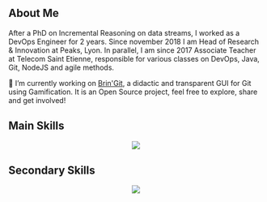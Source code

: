 ## About Me

After a PhD on Incremental Reasoning on data streams, I worked as a DevOps Engineer for 2 years. Since november 2018 I am Head of Research & Innovation at Peaks, Lyon.
In parallel, I am since 2017 Associate Teacher at Telecom Saint Etienne, responsible for various classes on DevOps, Java, Git, NodeJS and agile methods.

🔭 I’m currently working on [Brin'Git](https://github.com/peaks/bringit), a didactic and transparent GUI for Git using Gamification. It is an Open Source project, feel free to explore, share and get involved!

## Main Skills

<p align="center">
  <img src="https://skillicons.dev/icons?i=flutter,git,java&theme=dark"/>
</p>

## Secondary Skills

<p align="center">
  <img src="https://skillicons.dev/icons?i=gitlab,linux,python&theme=dark"/>
</p>

